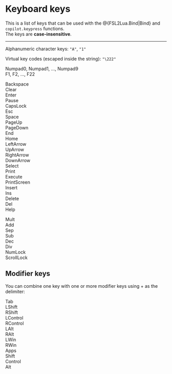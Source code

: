 # Keyboard keys

This is a list of keys that can be used with the @{FSL2Lua.Bind|Bind} and `copilot.keypress` functions.<br> The keys are **case-insensitive**.

---

Alphanumeric character keys: `"A"`, `"1"`

Virtual key codes (escaped inside the string): `"\222"`  

Numpad0, Numpad1, ..., Numpad9    
F1, F2, ..., F22  

Backspace  
Clear      
Enter      
Pause       
CapsLock   
Esc       
Space      
PageUp    
PageDown  
End       
Home       
LeftArrow   
UpArrow    
RightArrow   
DownArrow  
Select    
Print      
Execute    
PrintScreen  
Insert     
Ins      
Delete    
Del        
Help   

Mult    
Add     
Sep      
Sub  
Dec  
Div   
NumLock  
ScrollLock 

## Modifier keys

You can combine one key with one or more modifier keys using + as the delimiter:

Tab   
LShift   
RShift    
LControl   
RControl  
LAlt    
RAlt     
LWin    
RWin  
Apps     
Shift    
Control    
Alt   